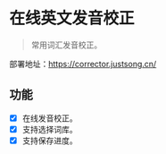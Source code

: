 # 在线英文发音校正
> 常用词汇发音校正。

部署地址：https://corrector.justsong.cn/

## 功能
+ [x] 在线发音校正。
+ [x] 支持选择词库。
+ [x] 支持保存进度。
